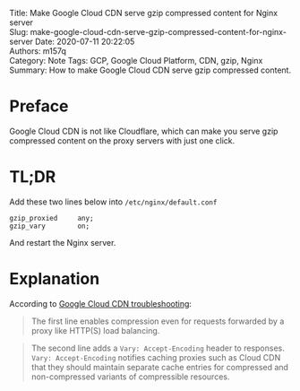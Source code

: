 Title: Make Google Cloud CDN serve gzip compressed content for Nginx server  
Slug: make-google-cloud-cdn-serve-gzip-compressed-content-for-nginx-server
Date: 2020-07-11 20:22:05  
Authors: m157q  
Category: Note
Tags: GCP, Google Cloud Platform, CDN, gzip, Nginx
Summary: How to make Google Cloud CDN serve gzip compressed content.


# Preface

Google Cloud CDN is not like Cloudflare, which can make you serve gzip compressed content on the proxy servers with just one click.


# TL;DR

Add these two lines below into `/etc/nginx/default.conf`

```
gzip_proxied     any;
gzip_vary        on;
```

And restart the Nginx server.


# Explanation

According to [Google Cloud CDN troubleshooting](https://cloud.google.com/cdn/docs/troubleshooting-steps):  

> The first line enables compression even for requests forwarded by a proxy like HTTP(S) load balancing.

> The second line adds a `Vary: Accept-Encoding` header to responses. `Vary: Accept-Encoding` notifies caching proxies such as Cloud CDN that they should maintain separate cache entries for compressed and non-compressed variants of compressible resources.
